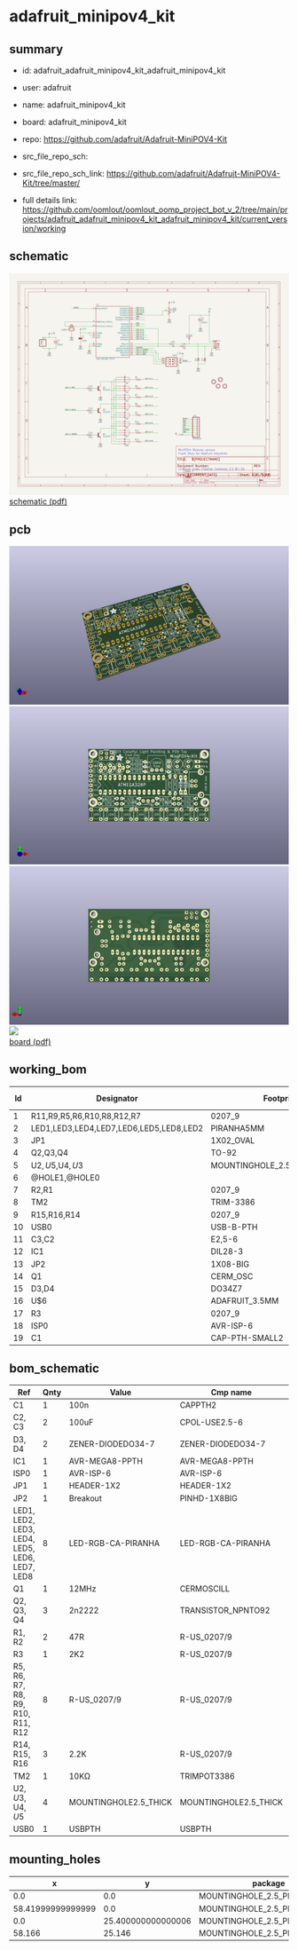 # adafruit_minipov4_kit
 
## summary 
* id: adafruit_adafruit_minipov4_kit_adafruit_minipov4_kit
* user: adafruit
* name: adafruit_minipov4_kit
* board: adafruit_minipov4_kit
* repo: https://github.com/adafruit/Adafruit-MiniPOV4-Kit



* src_file_repo_sch: 
* src_file_repo_sch_link: https://github.com/adafruit/Adafruit-MiniPOV4-Kit/tree/master/
* full details link: https://github.com/oomlout/oomlout_oomp_project_bot_v_2/tree/main/projects/adafruit_adafruit_minipov4_kit_adafruit_minipov4_kit/current_version/working  

## schematic  
![](working_schematic_600.png)  
[schematic (pdf)](working_schematic.pdf)  

## pcb  
![](working_3d_600.png) 
![](working_3d_front_600.png)  
![](working_3d_back_600.png)  
![](working_600.png)  
[board (pdf)](working.pdf)  

## working_bom
| Id | Designator | Footprint | Quantity | Designation | Supplier and ref |  | None | 
| --- | --- | --- | --- | --- | --- | --- | --- | 
| 1 | R11,R9,R5,R6,R10,R8,R12,R7 | 0207_9 | 8 |  |  |  | [''] | 
| 2 | LED1,LED3,LED4,LED7,LED6,LED5,LED8,LED2 | PIRANHA5MM | 8 | LED-RGB-CA-PIRANHA |  |  | [''] | 
| 3 | JP1 | 1X02_OVAL | 1 |  |  |  | [''] | 
| 4 | Q2,Q3,Q4 | TO-92 | 3 | 2n2222 |  |  | [''] | 
| 5 | U$2,U$5,U$4,U$3 | MOUNTINGHOLE_2.5_PLATED_THICK | 4 | MOUNTINGHOLE2.5_THICK |  |  | [''] | 
| 6 | @HOLE1,@HOLE0 |  | 2 |  |  |  | [''] | 
| 7 | R2,R1 | 0207_9 | 2 | 47R |  |  | [''] | 
| 8 | TM2 | TRIM-3386 | 1 | 10KΩ |  |  | [''] | 
| 9 | R15,R16,R14 | 0207_9 | 3 | 2.2K |  |  | [''] | 
| 10 | USB0 | USB-B-PTH | 1 | USBPTH |  |  | [''] | 
| 11 | C3,C2 | E2,5-6 | 2 | 100uF |  |  | [''] | 
| 12 | IC1 | DIL28-3 | 1 | ATmega8/88/168/168P/328P |  |  | [''] | 
| 13 | JP2 | 1X08-BIG | 1 | Breakout |  |  | [''] | 
| 14 | Q1 | CERM_OSC | 1 | 12MHz |  |  | [''] | 
| 15 | D3,D4 | DO34Z7 | 2 |  |  |  | [''] | 
| 16 | U$6 | ADAFRUIT_3.5MM | 1 |  |  |  | [''] | 
| 17 | R3 | 0207_9 | 1 | 2K2 |  |  | [''] | 
| 18 | ISP0 | AVR-ISP-6 | 1 | AVR-ISP-6 |  |  | [''] | 
| 19 | C1 | CAP-PTH-SMALL2 | 1 | 100n |  |  | [''] | 


## bom_schematic
| Ref | Qnty | Value | Cmp name | Footprint | Description | Vendor | DNP | 
| --- | --- | --- | --- | --- | --- | --- | --- | 
| C1 | 1 | 100n | CAPPTH2 | working:CAP-PTH-SMALL2 |  |  |  | 
| C2, C3 | 2 | 100uF | CPOL-USE2.5-6 | working:E2,5-6 |  |  |  | 
| D3, D4 | 2 | ZENER-DIODEDO34-7 | ZENER-DIODEDO34-7 | working:DO34Z7 |  |  |  | 
| IC1 | 1 | AVR-MEGA8-PPTH | AVR-MEGA8-PPTH | working:DIL28-3 |  |  |  | 
| ISP0 | 1 | AVR-ISP-6 | AVR-ISP-6 | working:AVR-ISP-6 |  |  |  | 
| JP1 | 1 | HEADER-1X2 | HEADER-1X2 | working:1X02_OVAL |  |  |  | 
| JP2 | 1 | Breakout | PINHD-1X8BIG | working:1X08-BIG |  |  |  | 
| LED1, LED2, LED3, LED4, LED5, LED6, LED7, LED8 | 8 | LED-RGB-CA-PIRANHA | LED-RGB-CA-PIRANHA | working:PIRANHA5MM |  |  |  | 
| Q1 | 1 | 12MHz | CERMOSCILL | working:CERM_OSC |  |  |  | 
| Q2, Q3, Q4 | 3 | 2n2222 | TRANSISTOR_NPNTO92 | working:TO-92 |  |  |  | 
| R1, R2 | 2 | 47R | R-US_0207/9 | working:0207_9 |  |  |  | 
| R3 | 1 | 2K2 | R-US_0207/9 | working:0207_9 |  |  |  | 
| R5, R6, R7, R8, R9, R10, R11, R12 | 8 | R-US_0207/9 | R-US_0207/9 | working:0207_9 |  |  |  | 
| R14, R15, R16 | 3 | 2.2K | R-US_0207/9 | working:0207_9 |  |  |  | 
| TM2 | 1 | 10KΩ | TRIMPOT3386 | working:TRIM-3386 |  |  |  | 
| U$2, U$3, U$4, U$5 | 4 | MOUNTINGHOLE2.5_THICK | MOUNTINGHOLE2.5_THICK | working:MOUNTINGHOLE_2.5_PLATED_THICK |  |  |  | 
| USB0 | 1 | USBPTH | USBPTH | working:USB-B-PTH |  |  |  | 


## mounting_holes
| x | y | package | value | ref | size | 
| --- | --- | --- | --- | --- | --- | 
| 0.0 | 0.0 | MOUNTINGHOLE_2.5_PLATED_THICK | MOUNTINGHOLE2.5_THICK | U$2 | m3 | 
| 58.41999999999999 | 0.0 | MOUNTINGHOLE_2.5_PLATED_THICK | MOUNTINGHOLE2.5_THICK | U$3 | m3 | 
| 0.0 | 25.400000000000006 | MOUNTINGHOLE_2.5_PLATED_THICK | MOUNTINGHOLE2.5_THICK | U$4 | m3 | 
| 58.166 | 25.146 | MOUNTINGHOLE_2.5_PLATED_THICK | MOUNTINGHOLE2.5_THICK | U$5 | m3 | 


